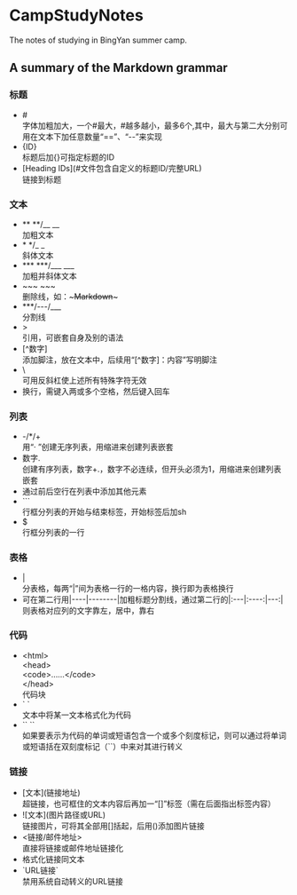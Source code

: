 # CampStudyNotes
The notes of studying in BingYan summer camp.
## A summary of the Markdown grammar

### 标题  
* \#  
字体加粗加大，一个#最大，#越多越小，最多6个,其中，最大与第二大分别可用在文本下加任意数量“==”、“--”来实现  
* {ID}  
标题后加{}可指定标题的ID  
* \[Heading IDs](#文件包含自定义的标题ID/完整URL)  
链接到标题  

### 文本
* \**   \*\*/\__    \__  
加粗文本  
* \*   \*/\_   \_  
斜体文本  
* \*\*\*   \*\*\*/\_\_\_   \_\_\_  
加粗并斜体文本  
* \~\~\~   \~\~\~  
删除线，如：~~~Markdown~~~  
* \*\*\*/\-\-\-/\_\_\_  
分割线  
* \>  
引用，可嵌套自身及别的语法  
* \[^数字]  
添加脚注，放在文本中，后续用“[^数字]：内容”写明脚注  
* \  
可用反斜杠使上述所有特殊字符无效  
* 换行，需键入两或多个空格，然后键入回车

### 列表  
* \-/\*/\+  
用“· ”创建无序列表，用缩进来创建列表嵌套  
* 数字.  
创建有序列表，数字+.，数字不必连续，但开头必须为1，用缩进来创建列表嵌套   
* 通过前后空行在列表中添加其他元素  
* \`\`\`  
行框分列表的开始与结束标签，开始标签后加sh  
* $  
行框分列表的一行  

### 表格  
* \|  
分表格，每两“\|”间为表格一行的一格内容，换行即为表格换行  
* 可在第二行用\|----|--------|加粗标题分割线，通过第二行的\|:---|:----:|---:|则表格对应列的文字靠左，居中，靠右  

### 代码  
* \<html>  
    \<head>  
        \<code>……\</code>  
    \</head>  
代码块  
* \`   \`  
文本中将某一文本格式化为代码  
* \`\`   \`\`  
如果要表示为代码的单词或短语包含一个或多个刻度标记，则可以通过将单词或短语括在双刻度标记（\`\`）中来对其进行转义  
  
### 链接  
* \[文本](链接地址)  
超链接，也可框住的文本内容后再加一“\[]”标签（需在后面指出标签内容）  
* !\[文本](图片路径或URL)  
链接图片，可将其全部用\[]括起，后用()添加图片链接  
* <链接/邮件地址>  
直接将链接或邮件地址链接化  
* 格式化链接同文本  
* \`URL链接\`  
禁用系统自动转义的URL链接  



